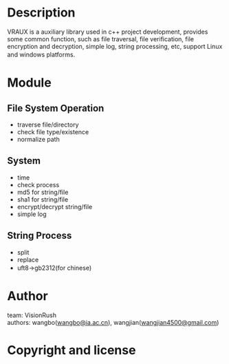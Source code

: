 # Description
VRAUX is a auxiliary library used in c++ project development, provides some common function, such as file traversal, file verification, file encryption and decryption, simple log, string processing, etc, support Linux and windows platforms.
　　
# Module
## File System Operation
* traverse file/directory
* check file type/existence
* normalize path

## System
* time
* check process
* md5 for string/file
* sha1 for string/file
* encrypt/decrypt string/file
* simple log

## String Process
* split
* replace
* uft8->gb2312(for chinese)
　　

# Author
team: VisionRush<br/>
authors: wangbo(wangbo@ia.ac.cn), wangjian(wangjian4500@gmail.com)

# Copyright and license
　　
